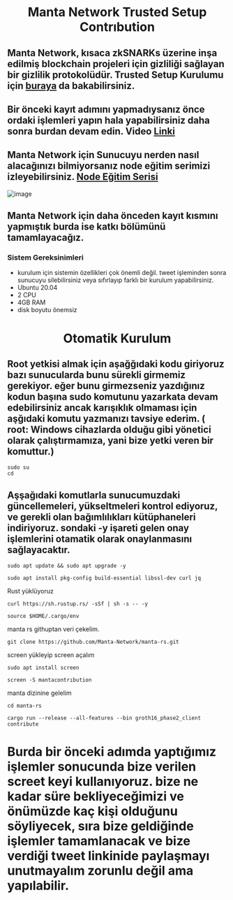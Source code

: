 <h1 align="center">Manta Network Trusted Setup Contrıbution

## Manta Network, kısaca zkSNARKs üzerine inşa edilmiş blockchain projeleri için gizliliği sağlayan bir gizlilik protokolüdür. Trusted Setup Kurulumu için [buraya](https://docs.manta.network/docs/concepts/TrustedSetup) da bakabilirsiniz.

## Bir önceki kayıt adımını yapmadıysanız önce ordaki işlemleri yapın hala yapabilirsiniz daha sonra burdan devam edin. Video [Linki](https://youtu.be/jf5dvWblYek) 

## Manta Network için Sunucuyu nerden nasıl alacağınızı bilmiyorsanız node eğitim serimizi izleyebilirsiniz. [Node Eğitim Serisi](https://www.youtube.com/playlist?list=PLKxGUfdcj7MVXls2OvTpwx6CnpVJN685w)

![image](https://docs.manta.network/img/guides/trusted-setup-stages.svg)
## Manta Network için daha önceden kayıt kısmını yapmıştık burda ise katkı bölümünü tamamlayacağız.

### Sistem Gereksinimleri
 - kurulum için sistemin özellikleri çok önemli değil. tweet işleminden sonra sunucuyu silebilirsiniz veya sıfırlayıp farklı bir kurulum yapabilirsiniz.
 - Ubuntu 20.04
 - 2 CPU
 - 4GB RAM
 - disk boyutu önemsiz

<h1 align="center">Otomatik Kurulum

  ## Root yetkisi almak için aşağğıdaki kodu giriyoruz bazı sunucularda bunu sürekli girmemiz gerekiyor. eğer bunu girmezseniz yazdığınız kodun başına sudo komutunu yazarkata devam edebilirsiniz ancak karışıklık olmaması için aşğıdaki komutu yazmanızı tavsiye ederim. ( root: Windows cihazlarda olduğu gibi yönetici olarak çalıştırmamıza, yani bize yetki veren bir komuttur.)
  ```
  sudo su
  cd
  ```

 ## Aşşağıdaki komutlarla sunucumuzdaki güncellemeleri, yükseltmeleri kontrol ediyoruz, ve gerekli olan bağımlılıkları kütüphaneleri indiriyoruz. sondaki -y işareti gelen onay işlemlerini otamatik olarak onaylanmasını sağlayacaktır.

  ```
 sudo apt update && sudo apt upgrade -y

  ```
  
```
sudo apt install pkg-config build-essential libssl-dev curl jq
```

Rust yüklüyoruz
```
curl https://sh.rustup.rs/ -sSf | sh -s -- -y
```
```
source $HOME/.cargo/env
```
manta rs githuptan veri çekelim.
```
git clone https://github.com/Manta-Network/manta-rs.git
```
screen yükleyip screen açalım
```
sudo apt install screen
```
```
screen -S mantacontrıbution
```
manta dizinine gelelim
```
cd manta-rs
```
```
cargo run --release --all-features --bin groth16_phase2_client contribute
```
# Burda bir önceki adımda yaptığımız işlemler sonucunda bize verilen screet keyi kullanıyoruz. bize ne kadar süre bekliyeceğimizi ve önümüzde kaç kişi olduğunu söyliyecek, sıra bize geldiğinde işlemler tamamlanacak ve bize verdiği tweet linkinide paylaşmayı unutmayalım zorunlu değil ama yapılabilir.


  
 

